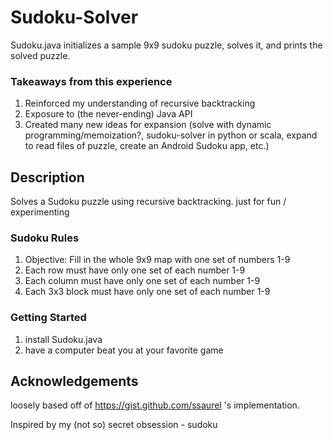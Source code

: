 # Sudoku-Solver

Sudoku.java initializes a sample 9x9 sudoku puzzle, solves it, and prints the solved puzzle.

### Takeaways from this experience
1. Reinforced my understanding of recursive backtracking
2. Exposure to (the never-ending) Java API  
3. Created many new ideas for expansion (solve with dynamic programming/memoization?, sudoku-solver in python or scala, expand to read files of puzzle, create an Android Sudoku app, etc.)

## Description

Solves a Sudoku puzzle using recursive backtracking. just for fun / experimenting

### Sudoku Rules
1. Objective: Fill in the whole 9x9 map with one set of numbers 1-9
2. Each row must have only one set of each number 1-9
3. Each column must have only one set of each number 1-9
4. Each 3x3 block must have only one set of each number 1-9

### Getting Started
1. install Sudoku.java
2. have a computer beat you at your favorite game

## Acknowledgements
loosely based off of https://gist.github.com/ssaurel 's implementation. 

Inspired by my (not so) secret obsession - sudoku
